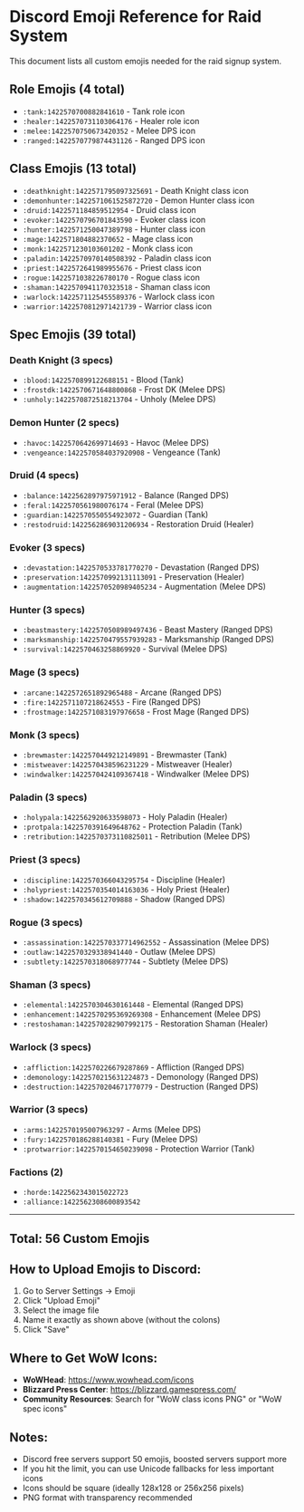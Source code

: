 # Discord Emoji Reference for Raid System

This document lists all custom emojis needed for the raid signup system.

## Role Emojis (4 total)
- `:tank:1422570700882841610` - Tank role icon
- `:healer:1422570731103064176` - Healer role icon  
- `:melee:1422570750673420352` - Melee DPS icon
- `:ranged:1422570779874431126` - Ranged DPS icon

## Class Emojis (13 total)
- `:deathknight:1422571795097325691` - Death Knight class icon
- `:demonhunter:1422571061525872720` - Demon Hunter class icon
- `:druid:1422571184859512954` - Druid class icon
- `:evoker:1422570796701843590` - Evoker class icon
- `:hunter:1422571250047389798` - Hunter class icon
- `:mage:1422571804882370652` - Mage class icon
- `:monk:1422571230103601202` - Monk class icon
- `:paladin:1422570970140508392` - Paladin class icon
- `:priest:1422572641989955676` - Priest class icon
- `:rogue:1422571038226780170` - Rogue class icon
- `:shaman:1422570941170323518` - Shaman class icon
- `:warlock:1422571125455589376` - Warlock class icon
- `:warrior:1422570812971421739` - Warrior class icon

## Spec Emojis (39 total)

### Death Knight (3 specs)
- `:blood:1422570899122688151` - Blood (Tank)
- `:frostdk:1422570671648800868` - Frost DK (Melee DPS)
- `:unholy:1422570872518213704` - Unholy (Melee DPS)

### Demon Hunter (2 specs)
- `:havoc:1422570642699714693` - Havoc (Melee DPS)
- `:vengeance:1422570584037920908` - Vengeance (Tank)

### Druid (4 specs)
- `:balance:1422562897975971912` - Balance (Ranged DPS)
- `:feral:1422570561980076174` - Feral (Melee DPS)
- `:guardian:1422570550554923072` - Guardian (Tank)
- `:restodruid:1422562869031206934` - Restoration Druid (Healer)

### Evoker (3 specs)
- `:devastation:1422570533781770270` - Devastation (Ranged DPS)
- `:preservation:1422570992131113091` - Preservation (Healer)
- `:augmentation:1422570520989405234` - Augmentation (Melee DPS)

### Hunter (3 specs)
- `:beastmastery:1422570508989497436` - Beast Mastery (Ranged DPS)
- `:marksmanship:1422570479557939283` - Marksmanship (Ranged DPS)
- `:survival:1422570463258869920` - Survival (Melee DPS)

### Mage (3 specs)
- `:arcane:1422572651892965488` - Arcane (Ranged DPS)
- `:fire:1422571107218624553` - Fire (Ranged DPS)
- `:frostmage:1422571083197976658` - Frost Mage (Ranged DPS)

### Monk (3 specs)
- `:brewmaster:1422570449212149891` - Brewmaster (Tank)
- `:mistweaver:1422570438596231229` - Mistweaver (Healer)
- `:windwalker:1422570424109367418` - Windwalker (Melee DPS)

### Paladin (3 specs)
- `:holypala:1422562920633598073` - Holy Paladin (Healer)
- `:protpala:1422570391649648762` - Protection Paladin (Tank)
- `:retribution:1422570373110825011` - Retribution (Melee DPS)

### Priest (3 specs)
- `:discipline:1422570366043295754` - Discipline (Healer)
- `:holypriest:1422570354014163036` - Holy Priest (Healer)
- `:shadow:1422570345612709888` - Shadow (Ranged DPS)

### Rogue (3 specs)
- `:assassination:1422570337714962552` - Assassination (Melee DPS)
- `:outlaw:1422570329338941440` - Outlaw (Melee DPS)
- `:subtlety:1422570318068977744` - Subtlety (Melee DPS)

### Shaman (3 specs)
- `:elemental:1422570304630161448` - Elemental (Ranged DPS)
- `:enhancement:1422570295369269308` - Enhancement (Melee DPS)
- `:restoshaman:1422570282907992175` - Restoration Shaman (Healer)

### Warlock (3 specs)
- `:affliction:1422570226679287869` - Affliction (Ranged DPS)
- `:demonology:1422570215631224873` - Demonology (Ranged DPS)
- `:destruction:1422570204671770779` - Destruction (Ranged DPS)

### Warrior (3 specs)
- `:arms:1422570195007963297` - Arms (Melee DPS)
- `:fury:1422570186288140381` - Fury (Melee DPS)
- `:protwarrior:1422570154650239098` - Protection Warrior (Tank)

### Factions (2)
- `:horde:1422562343015022723`
- `:alliance:1422562308600893542`
---

## Total: 56 Custom Emojis

## How to Upload Emojis to Discord:
1. Go to Server Settings → Emoji
2. Click "Upload Emoji"
3. Select the image file
4. Name it exactly as shown above (without the colons)
5. Click "Save"

## Where to Get WoW Icons:
- **WoWHead**: https://www.wowhead.com/icons
- **Blizzard Press Center**: https://blizzard.gamespress.com/
- **Community Resources**: Search for "WoW class icons PNG" or "WoW spec icons"

## Notes:
- Discord free servers support 50 emojis, boosted servers support more
- If you hit the limit, you can use Unicode fallbacks for less important icons
- Icons should be square (ideally 128x128 or 256x256 pixels)
- PNG format with transparency recommended
